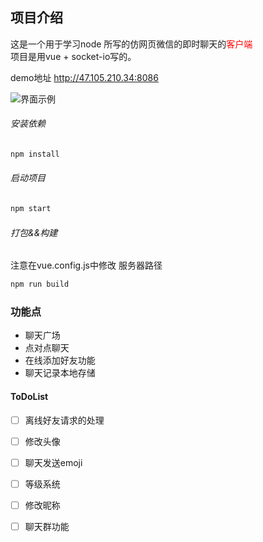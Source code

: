 ## 项目介绍

这是一个用于学习node 所写的仿网页微信的即时聊天的<span style='color:red'>客户端</span><br>
项目是用vue + socket-io写的。

demo地址 http://47.105.210.34:8086

![界面示例](https://magiczhuzhu.club/ci/upload/chatroom_main.png)
###### 安装依赖

```bash
npm install
```
###### 启动项目

```bash
npm start
```
###### 打包&&构建

注意在vue.config.js中修改 服务器路径
```bash
npm run build
```

### 功能点

* 聊天广场 
* 点对点聊天 
* 在线添加好友功能
* 聊天记录本地存储

#### ToDoList

- [ ] 离线好友请求的处理
- [ ] 修改头像
- [ ] 聊天发送emoji
- [ ] 等级系统
- [ ] 修改昵称
- [ ] 聊天群功能

 